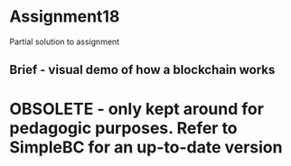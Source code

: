 # Assignment18
Partial solution to assignment 

## Brief - visual demo of how a blockchain works

# OBSOLETE - only kept around for pedagogic purposes. Refer to SimpleBC for an up-to-date version
